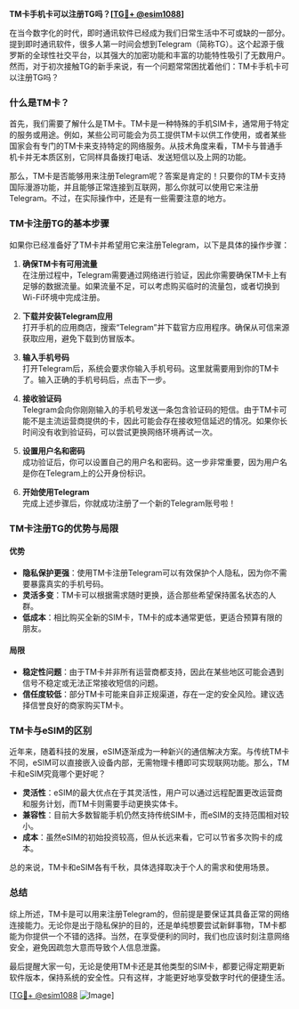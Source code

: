 **TM卡手机卡可以注册TG吗？[[TG💪+ @esim1088](https://t.me/s/esim1088)]**

在当今数字化的时代，即时通讯软件已经成为我们日常生活中不可或缺的一部分。提到即时通讯软件，很多人第一时间会想到Telegram（简称TG）。这个起源于俄罗斯的全球性社交平台，以其强大的加密功能和丰富的功能特性吸引了无数用户。然而，对于初次接触TG的新手来说，有一个问题常常困扰着他们：TM卡手机卡可以注册TG吗？

### 什么是TM卡？

首先，我们需要了解什么是TM卡。TM卡是一种特殊的手机SIM卡，通常用于特定的服务或用途。例如，某些公司可能会为员工提供TM卡以供工作使用，或者某些国家会有专门的TM卡来支持特定的网络服务。从技术角度来看，TM卡与普通手机卡并无本质区别，它同样具备拨打电话、发送短信以及上网的功能。

那么，TM卡是否能够用来注册Telegram呢？答案是肯定的！只要你的TM卡支持国际漫游功能，并且能够正常连接到互联网，那么你就可以使用它来注册Telegram。不过，在实际操作中，还是有一些需要注意的地方。

### TM卡注册TG的基本步骤

如果你已经准备好了TM卡并希望用它来注册Telegram，以下是具体的操作步骤：

1. **确保TM卡有可用流量**  
   在注册过程中，Telegram需要通过网络进行验证，因此你需要确保TM卡上有足够的数据流量。如果流量不足，可以考虑购买临时的流量包，或者切换到Wi-Fi环境中完成注册。

2. **下载并安装Telegram应用**  
   打开手机的应用商店，搜索“Telegram”并下载官方应用程序。确保从可信来源获取应用，避免下载到仿冒版本。

3. **输入手机号码**  
   打开Telegram后，系统会要求你输入手机号码。这里就需要用到你的TM卡了。输入正确的手机号码后，点击下一步。

4. **接收验证码**  
   Telegram会向你刚刚输入的手机号发送一条包含验证码的短信。由于TM卡可能不是主流运营商提供的卡，因此可能会存在接收短信延迟的情况。如果你长时间没有收到验证码，可以尝试更换网络环境再试一次。

5. **设置用户名和密码**  
   成功验证后，你可以设置自己的用户名和密码。这一步非常重要，因为用户名是你在Telegram上的公开身份标识。

6. **开始使用Telegram**  
   完成上述步骤后，你就成功注册了一个新的Telegram账号啦！

### TM卡注册TG的优势与局限

#### 优势

- **隐私保护更强**：使用TM卡注册Telegram可以有效保护个人隐私，因为你不需要暴露真实的手机号码。
- **灵活多变**：TM卡可以根据需求随时更换，适合那些希望保持匿名状态的人群。
- **低成本**：相比购买全新的SIM卡，TM卡的成本通常更低，更适合预算有限的朋友。

#### 局限

- **稳定性问题**：由于TM卡并非所有运营商都支持，因此在某些地区可能会遇到信号不稳定或无法正常接收短信的问题。
- **信任度较低**：部分TM卡可能来自非正规渠道，存在一定的安全风险。建议选择信誉良好的商家购买TM卡。

### TM卡与eSIM的区别

近年来，随着科技的发展，eSIM逐渐成为一种新兴的通信解决方案。与传统TM卡不同，eSIM可以直接嵌入设备内部，无需物理卡槽即可实现联网功能。那么，TM卡和eSIM究竟哪个更好呢？

- **灵活性**：eSIM的最大优点在于其灵活性，用户可以通过远程配置更改运营商和服务计划，而TM卡则需要手动更换实体卡。
- **兼容性**：目前大多数智能手机仍然支持传统SIM卡，而eSIM的支持范围相对较小。
- **成本**：虽然eSIM的初始投资较高，但从长远来看，它可以节省多次购卡的成本。

总的来说，TM卡和eSIM各有千秋，具体选择取决于个人的需求和使用场景。

### 总结

综上所述，TM卡是可以用来注册Telegram的，但前提是要保证其具备正常的网络连接能力。无论你是出于隐私保护的目的，还是单纯想要尝试新鲜事物，TM卡都能为你提供一个不错的选择。当然，在享受便利的同时，我们也应该时刻注意网络安全，避免因疏忽大意而导致个人信息泄露。

最后提醒大家一句，无论是使用TM卡还是其他类型的SIM卡，都要记得定期更新软件版本，保持系统的安全性。只有这样，才能更好地享受数字时代的便捷生活。

[[TG💪+ @esim1088](https://t.me/s/esim1088) ![Image](https://i.postimg.cc/4NQfJmqS/Snipaste-2025-05-13-00-14-12.png)]